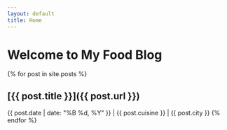 ```yaml
---
layout: default
title: Home
---
```


# Welcome to My Food Blog

{% for post in site.posts %}
## [{{ post.title }}]({{ post.url }})
{{ post.date | date: "%B %d, %Y" }} | {{ post.cuisine }} | {{ post.city }}
{% endfor %}